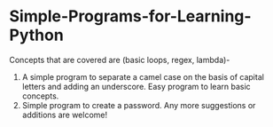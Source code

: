# Simple-Programs-for-Learning-Python
Concepts that are covered are (basic loops, regex, lambda)-
1) A simple program to separate a camel case on the basis of capital letters and adding an underscore. Easy program to learn basic concepts.
2) Simple program to create a password.
Any more suggestions or additions are welcome!
